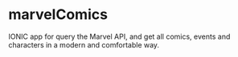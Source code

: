 # marvelComics
IONIC app for query the Marvel API, and get all comics, events and characters
in a modern and comfortable way.